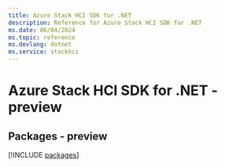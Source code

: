 ```yaml
---
title: Azure Stack HCI SDK for .NET
description: Reference for Azure Stack HCI SDK for .NET
ms.date: 06/04/2024
ms.topic: reference
ms.devlang: dotnet
ms.service: stackhci
---
```

# Azure Stack HCI SDK for .NET - preview
## Packages - preview
[!INCLUDE [packages](stack-hci-index.md)]